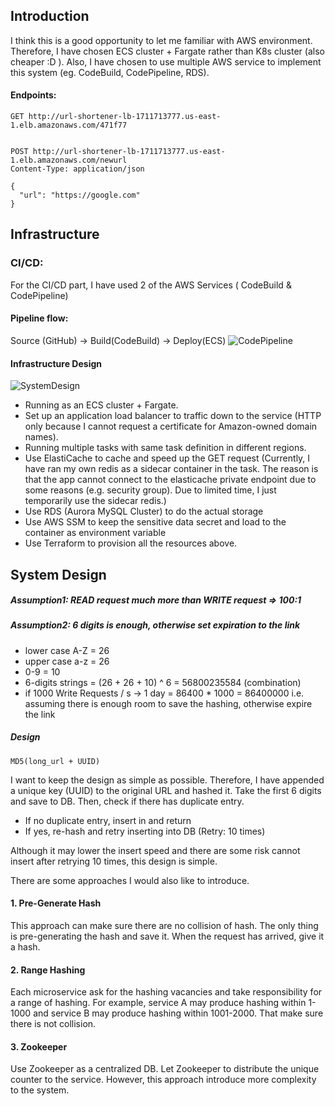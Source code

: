 ## Introduction
I think this is a good opportunity to let me familiar with AWS environment. Therefore, I have chosen ECS cluster + Fargate rather than K8s cluster (also cheaper :D ).
Also, I have chosen to use multiple AWS service to implement this system (eg. CodeBuild, CodePipeline, RDS).

#### Endpoints:
```
GET http://url-shortener-lb-1711713777.us-east-1.elb.amazonaws.com/471f77


POST http://url-shortener-lb-1711713777.us-east-1.elb.amazonaws.com/newurl
Content-Type: application/json

{
  "url": "https://google.com"
}
```


## Infrastructure
### CI/CD:
For the CI/CD part, I have used 2 of the AWS Services ( CodeBuild & CodePipeline)

#### Pipeline flow:
Source (GitHub)     ->    Build(CodeBuild)        ->   Deploy(ECS)
![CodePipeline](https://i.imgur.com/Um4ulPc.png)

#### Infrastructure Design
![SystemDesign](https://i.imgur.com/e9wVRus.png)

* Running as an ECS cluster + Fargate.
* Set up an application load balancer to traffic down to the service (HTTP only because I cannot request a certificate for Amazon-owned domain names).
* Running multiple tasks with same task definition in different regions.
* Use ElastiCache to cache and speed up the GET request (Currently, I have ran my own redis as a sidecar container in the task. 
  The reason is that the app cannot connect to the elasticache private endpoint due to some reasons (e.g. security group). Due to limited time, I just temporarily use the sidecar redis.)
* Use RDS (Aurora MySQL Cluster) to do the actual storage
* Use AWS SSM to keep the sensitive data secret and load to the container as environment variable
* Use Terraform to provision all the resources above.

## System Design

##### Assumption1:  READ request much more than WRITE request => 100:1

##### Assumption2:  6 digits is enough, otherwise set expiration to the link
* lower case A-Z = 26
* upper case a-z = 26
* 0-9 = 10
* 6-digits strings = (26 + 26 + 10) ^ 6 = 56800235584 (combination)
* if 1000 Write Requests / s ->  1 day = 86400 * 1000 = 86400000
i.e. assuming there is enough room to save the hashing, otherwise expire the link

##### Design
```MD5(long_url + UUID)```

I want to keep the design as simple as possible. Therefore, I have appended a unique key (UUID) to the original URL and hashed it. Take the first 6 digits and save to DB. Then, check if there has duplicate entry. 
* If no duplicate entry, insert in and return
* If yes, re-hash and retry inserting into DB (Retry: 10 times)

Although it may lower the insert speed and there are some risk cannot insert after retrying 10 times, this design is simple.

There are some approaches I would also like to introduce.
#### 1. Pre-Generate Hash 
This approach can make sure there are no collision of hash. The only thing is pre-generating the hash and save it. When the request has arrived, give it a hash.
#### 2. Range Hashing
Each microservice ask for the hashing vacancies and take responsibility for a range of hashing. For example, service A may produce hashing within 1-1000 and service B may produce hashing within 1001-2000. That make sure there is not collision.
#### 3. Zookeeper
Use Zookeeper as a centralized DB. Let Zookeeper to distribute the unique counter to the service. However, this approach introduce more complexity to the system.



  

